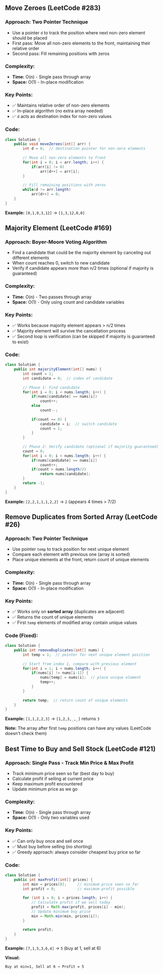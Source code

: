 ## Move Zeroes (LeetCode #283)

### Approach: **Two Pointer Technique**
- Use a pointer `d` to track the position where next non-zero element should be placed
- First pass: Move all non-zero elements to the front, maintaining their relative order
- Second pass: Fill remaining positions with zeros

### Complexity:
- **Time:** O(n) - Single pass through array
- **Space:** O(1) - In-place modification

### Key Points:
- ✅ Maintains relative order of non-zero elements
- ✅ In-place algorithm (no extra array needed)
- ✅ `d` acts as destination index for non-zero values

### Code:
```java
class Solution {
    public void moveZeroes(int[] arr) {
        int d = 0;  // destination pointer for non-zero elements
        
        // Move all non-zero elements to front
        for(int i = 0; i < arr.length; i++) {
            if(arr[i] != 0)
                arr[d++] = arr[i];
        }
        
        // Fill remaining positions with zeros
        while(d != arr.length)
            arr[d++] = 0;
    }
}
```

**Example:** `[0,1,0,3,12]` → `[1,3,12,0,0]`


## Majority Element (LeetCode #169)

### Approach: **Boyer-Moore Voting Algorithm**
- Find a candidate that could be the majority element by canceling out different elements
- When count reaches 0, switch to new candidate
- Verify if candidate appears more than n/2 times (optional if majority is guaranteed)

### Complexity:
- **Time:** O(n) - Two passes through array
- **Space:** O(1) - Only using count and candidate variables

### Key Points:
- ✅ Works because majority element appears > n/2 times
- ✅ Majority element will survive the cancellation process
- ✅ Second loop is verification (can be skipped if majority is guaranteed to exist)

### Code:
```java
class Solution {
    public int majorityElement(int[] nums) {
        int count = 1;
        int candidate = 0;  // index of candidate
        
        // Phase 1: Find candidate
        for(int i = 0; i < nums.length; i++) {
            if(nums[candidate] == nums[i])
                count++;
            else
                count--;
            
            if(count == 0) {
                candidate = i;  // switch candidate
                count = 1;
            }
        }
        
        // Phase 2: Verify candidate (optional if majority guaranteed)
        count = 0;
        for(int i = 0; i < nums.length; i++) {
            if(nums[candidate] == nums[i])
                count++;
            if(count > nums.length/2)
                return nums[candidate];
        }
        return -1;
    }
}
```

**Example:** `[2,2,1,1,1,2,2]` → `2` (appears 4 times > 7/2)


## Remove Duplicates from Sorted Array (LeetCode #26)

### Approach: **Two Pointer Technique**
- Use pointer `temp` to track position for next unique element
- Compare each element with previous one (array is sorted)
- Place unique elements at the front, return count of unique elements

### Complexity:
- **Time:** O(n) - Single pass through array
- **Space:** O(1) - In-place modification

### Key Points:
- ✅ Works only on **sorted array** (duplicates are adjacent)
- ✅ Returns the count of unique elements
- ✅ First `temp` elements of modified array contain unique values

### Code (Fixed):
```java
class Solution {
    public int removeDuplicates(int[] nums) {
        int temp = 1;  // pointer for next unique element position
        
        // Start from index 1, compare with previous element
        for(int i = 1; i < nums.length; i++) {
            if(nums[i] != nums[i-1]) {
                nums[temp] = nums[i];  // place unique element
                temp++;    
            }
        }
        
        return temp;  // return count of unique elements
    }
}
```

**Example:** `[1,1,2,2,3]` → `[1,2,3,_,_]` returns `3`

**Note:** The array after first `temp` positions can have any values (LeetCode doesn't check them)


## Best Time to Buy and Sell Stock (LeetCode #121)

### Approach: **Single Pass - Track Min Price & Max Profit**
- Track minimum price seen so far (best day to buy)
- Calculate profit if selling at current price
- Keep maximum profit encountered
- Update minimum price as we go

### Complexity:
- **Time:** O(n) - Single pass through array
- **Space:** O(1) - Only two variables used

### Key Points:
- ✅ Can only buy once and sell once
- ✅ Must buy before selling (no shorting)
- ✅ Greedy approach: always consider cheapest buy price so far

### Code:
```java
class Solution {
    public int maxProfit(int[] prices) {
        int min = prices[0];     // minimum price seen so far
        int profit = 0;          // maximum profit possible
        
        for (int i = 0; i < prices.length; i++) {
            // Calculate profit if we sell today
            profit = Math.max(profit, prices[i] - min);
            // Update minimum buy price
            min = Math.min(min, prices[i]);
        }
        
        return profit;
    }
}
```

**Example:** `[7,1,5,3,6,4]` → `5` (buy at 1, sell at 6)

**Visual:**
```
Buy at min=1, Sell at 6 → Profit = 5
```